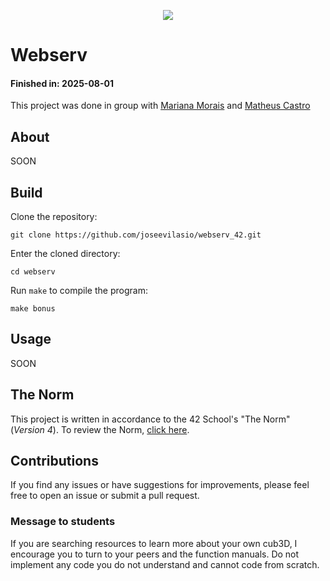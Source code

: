 <p align="center">
	<img src="https://img.shields.io/github/last-commit/joseevilasio/cub3d_42?color=%2312bab9&style=flat-square"/>
</p>

# Webserv

#### Finished in: 2025-08-01

This project was done in group with [Mariana Morais](https://github.com/marianaobmorais) and [Matheus Castro](https://github.com/malves-b)

## About

SOON

## Build

Clone the repository: 
```shell
git clone https://github.com/joseevilasio/webserv_42.git
```
Enter the cloned directory:
```shell
cd webserv
```
Run `make` to compile the program:
```shell
make bonus
```

## Usage
 SOON

## The Norm

This project is written in accordance to the 42 School's "The Norm" (_Version 4_). To review the Norm, [click here](https://github.com/42School/norminette/blob/master/pdf/en.norm.pdf).

## Contributions

If you find any issues or have suggestions for improvements, please feel free to open an issue or submit a pull request.

### Message to students

If you are searching resources to learn more about your own cub3D, I encourage you to turn to your peers and the function manuals. Do not implement any code you do not understand and cannot code from scratch.


